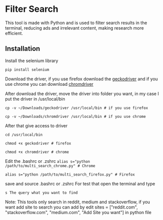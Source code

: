 # Filter Search

This tool is made with Python and is used to filter search results in the terminal, reducing ads and irrelevant content, making research more efficient.

## Installation
Install the selenium library

`
pip install selenium
`


Download the driver, if you use firefox download the [geckodriver](https://github.com/mozilla/geckodriver/releases) and if you use chrome you can download [chromdriver](https://getwebdriver.com/chromedriver#stable)

After download the driver, move the driver into folder you want, in my case I put the driver in /usr/local/bin

`
cp -v ~/Downloads/geckodriver /usr/local/bin # if you use firefox
`

`
cp -v ~/Downloads/chromdriver /usr/local/bin # if you use chrome
`

After that give access to driver

`
cd /usr/local/bin
`

`
chmod +x geckodriver # firefox
`

`
chmod +x chromdriver # chrome
`

Edit the .bashrc or .zshrc
`
alias s="python /path/to/multi_search_chrome.py" # Chrome
`

`
alias s="python /path/to/multi_search_firefox.py" # Firefox
`


save and source .bashrc or .zshrc
For test that open the terminal and type 

`s The query what you want to find`


Note: This tools only search in reddit, medium and stackoverflow, if you want add site to search you can add by edit sites = ["reddit.com", "stackoverflow.com", "medium.com", "Add Site you want"] in python file

